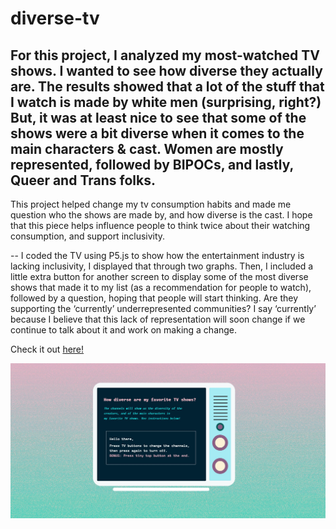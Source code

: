 # diverse-tv
 
For this project, I analyzed my most-watched TV shows. I wanted to see how diverse they actually are.
The results showed that a lot of the stuff that I watch is made by white men (surprising, right?)
But, it was at least nice to see that some of the shows were a bit diverse when it comes to the main characters & cast. Women
are mostly represented, followed by BIPOCs, and lastly, Queer and Trans folks.
--
This project helped change my tv consumption habits and made me question who the shows are made by, and how diverse is the cast. I hope that this piece helps influence people to think twice about their watching consumption, and support inclusivity.

--
I coded the TV using P5.js to show how the entertainment industry is lacking inclusivity, I displayed that through two graphs.
Then, I included a little extra button for another screen to display some of the most diverse shows that made it to my list
(as a recommendation for people to watch), followed by a question, hoping that people will start thinking. 
Are they supporting the ‘currently’ underrepresented communities? I say ‘currently’ because I believe that this lack of
representation will soon change if we continue to talk about it and work on making a change.

Check it out <a href="https://ivineb.github.io/diverse-tv/">here!</a>


<img src="img/a.jpg" alt="screenshot of TV" />

